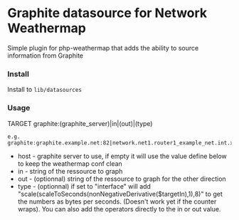 Graphite datasource for Network Weathermap
==========================================

Simple plugin for php-weathermap that adds the ability to source information from Graphite

### Install 

Install to `lib/datasources`


### Usage 

TARGET graphite:(graphite_server)|in|(out)|(type)
  
    e.g. graphite:graphite.example.net:82|network.net1.router1_example_net.int.xe_0_0_2.outbytes|network.net1.router1_example_net.int.xe_0_0_2.inbytes|interface

- host - graphite server to use, if empty it will use the value define below to keep the weathermap conf clean
- in   - string of the ressource to graph
- out  - (optionnal) string of the ressource to graph for the other direction
- type - (optionnal) if set to "interface" will add "scale(scaleToSeconds(nonNegativeDerivative($targetIn),1),8)" to get the numbers as bytes per seconds. (Doesn't work yet if the counter wraps). You can also add the operators directly to the in or out value.

